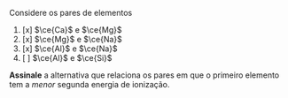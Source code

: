 Considere os pares de elementos

1. [x] $\ce{Ca}$ e $\ce{Mg}$
2. [x] $\ce{Mg}$ e $\ce{Na}$
3. [x] $\ce{Al}$ e $\ce{Na}$
4. [ ] $\ce{Al}$ e $\ce{Si}$

**Assinale** a alternativa que relaciona os pares em que o primeiro elemento tem a *menor* segunda energia de ionização.

